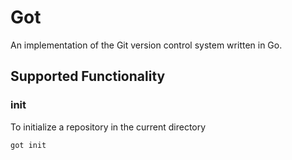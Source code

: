 # Got
An implementation of the Git version control system written in Go.

## Supported Functionality

### init
To initialize a repository in the current directory
```
got init
```